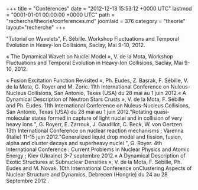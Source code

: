+++
title = "Conférences"
date = "2012-12-13 15:53:12 +0000 UTC"
lastmod = "0001-01-01 00:00:00 +0000 UTC"
path = "recherche/theorie/conferences.md"
joomlaid = 376
category = "theorie"
layout="recherche"
+++
<p>"Tutorial on Wavelets", F. Sébille. Workshop Fluctuations and Temporal Evolution in Heavy-Ion Collisions, Saclay, Mai 9-10, 2012.</p>
<p>« The Dynamical Wavelt on Nuclei Model », V. de la Mota, Workshop Fluctuations and Temporal Evolution in Heavy-Ion Collisions, Saclay, Mai 9-10, 2012.</p>
<p>« Fusion Excitation Function Revisited », Ph. Eudes, Z. Basrak, F. Sébille, V. de la Mota, G. Royer and M. Zoric. 11th International Conference on Nuleus-Nucleus Collisions, San Antonio, Texas (USA) du 28 mai au 1 juin 2012.« A Dynamical Description of Neutron Stars Crusts », V. de la Mota, F. Sébille and Ph. Eudes. 11th International Conference on Nuleus-Nucleus Collisions, San Antonio, Texas (USA) du 28 mai au 1 juin 2012."Rotating quasi-molecular states formed in capture of light nuclei and in collision of very heavy ions ", G. Royerr, E. Zarrouk, J. Gaudillot, C. Beck, W. von Oertzen. 13th International Conference on nuclear reaction mechanisms ; Varenna (Italie) 11-15 juin 2012."Generalized liquid drop model and fission, fusion, alpha and cluster decays and superheavy nuclei ", G. Royer. 4th International Conference : Current Problems in Nuclear Physics and Atomic Energy ; Kiev (Ukraine) 3-7 septembre 2012.« A Dynamical Description of Exotic Structures at Subnuclear Densities », V. de la Mota, F. Sébille, Ph. Eudes and M. Novak. 10th International Conference onClustering Aspects of Nuclear Structure and Dynamics, Debrecen (Hongrie) du 24 au 28 Septembre 2012 .</p>
